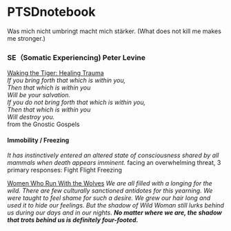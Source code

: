 # PTSDnotebook
Was mich nicht umbringt macht mich stärker. (What does not kill me makes me stronger.)  

### SE（Somatic Experiencing) Peter Levine
[Waking the Tiger: Healing Trauma](http://med-fom-learningcircle.sites.olt.ubc.ca/files/2015/04/Waking-the-Tiger.pdf)  
*If you bring forth that which is within you,  
Then that which is within you  
Will be your salvation.  
If you do not bring forth that which is within you,  
Then that which is within you  
Will destroy you.*  
from the Gnostic Gospels 

####  Immobility / Freezing 
*It has instinctively entered an altered state of consciousness shared by all mammals when death appears imminent.*
facing an overwhelming threat, 3 primary responses: 
Fight
Flight
Freezing

[Women Who Run With the Wolves](https://nepantlerablog.files.wordpress.com/2016/02/women-who-run-with-the-wolves-clarissa-pinkola-estes.pdf)
*We are all filled with a longing for the wild. There are few culturally sanctioned antidotes for this yearning. We were taught to feel shame for such a desire. We grew our hair long and used it to hide our feelings. But the shadow of Wild Woman still lurks behind us during our days and in our nights. **No matter where we are, the shadow that trots behind us is definitely four-footed.***  
